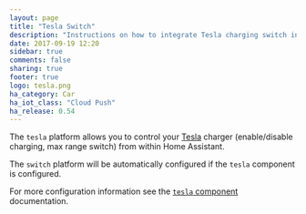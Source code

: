 ```yaml
---
layout: page
title: "Tesla Switch"
description: "Instructions on how to integrate Tesla charging switch into Home Assistant."
date: 2017-09-19 12:20
sidebar: true
comments: false
sharing: true
footer: true
logo: tesla.png
ha_category: Car
ha_iot_class: "Cloud Push"
ha_release: 0.54
---
```


The `tesla` platform allows you to control your [Tesla](https://www.tesla.com/) charger (enable/disable charging, max range switch) from within Home Assistant.

The `switch` platform will be automatically configured if the `tesla` component is configured.

For more configuration information see the [`tesla` component](/components/tesla/) documentation.
